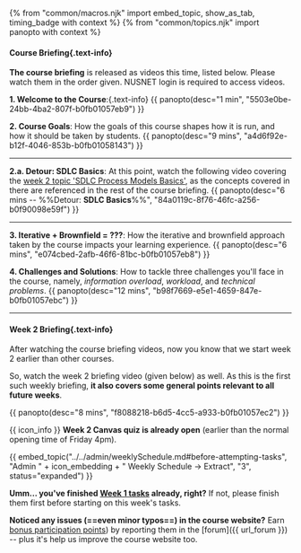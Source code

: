 {% from "common/macros.njk" import embed_topic, show_as_tab, timing_badge with context %}
{% from "common/topics.njk" import  panopto with context %}

<panel type="info" header="##### ==[MUST-WATCH]== Course Briefing + Weekly Briefing Videos" peek >

#### Course Briefing{.text-info}

**The course briefing** is released as videos this time, listed below. Please watch them in the order given. NUSNET login is required to access videos.

****1. Welcome to the Course****:{.text-info}
{{ panopto(desc="1 min", "5503e0be-24bb-4ba2-807f-b0fb01057eb9") }}

<span class="text-info">****2. Course Goals****</span>: How the goals of this course shapes how it is run, and how it should be taken by students.
{{ panopto(desc="9 mins", "a4d6f92e-b12f-4046-853b-b0fb01058143") }}

<div class="indented-level2">

---

<span class="text-info">****2.a. Detour: SDLC Basics****</span>: At this point, watch the following video covering the [week 2 topic 'SDLC Process Models Basics'](topics.html#W2-2), as the concepts covered in there are referenced in the rest of the course briefing.
{{ panopto(desc="6 mins -- %%Detour: **SDLC Basics**%%", "84a0119c-8f76-46fc-a256-b0f90098e59f") }}

---
</div>


<span class="text-info">****3. Iterative + Brownfield = ???****</span>: How the iterative and brownfield approach taken by the course impacts your learning experience.
{{ panopto(desc="6 mins", "e074cbed-2afb-46f6-81bc-b0fb01057eb8") }}

<span class="text-info">****4. Challenges and Solutions****</span>: How to tackle three challenges you'll face in the course, namely, _information overload_, _workload_, and _technical problems_.
{{ panopto(desc="12 mins", "b98f7669-e5e1-4659-847e-b0fb01057ebc") }}

---

#### Week 2 Briefing{.text-info}

After watching the course briefing videos, now you know that we start week 2 earlier than other courses.

So, watch the week 2 briefing video (given below) as well. As this is the first such weekly briefing, **it also covers some general points relevant to all future weeks**.

{{ panopto(desc="8 mins", "f8088218-b6d5-4cc5-a933-b0fb01057ec2") }}

{{ icon_info }} **Week 2 Canvas quiz is already open** (earlier than the normal opening time of Friday 4pm).
</panel>
<p/>

{{ embed_topic("../../admin/weeklySchedule.md#before-attempting-tasks", "Admin " + icon_embedding + " Weekly Schedule → Extract", "3", status="expanded") }}
<p/>

<box type="important" seamless>

**Umm... you've finished [Week 1 tasks](../week1/index.html) already, right?** If not, please finish them first before starting on this week's tasks.

</box>

<box type="tip" seamless>

**Noticed any issues (==even minor typos==) in the course website?** Earn [bonus participation points](../../admin/participation.md)) by reporting them in the [forum]({{ url_forum }}) -- plus it's help us improve the course website too.

</box>
<p/>


